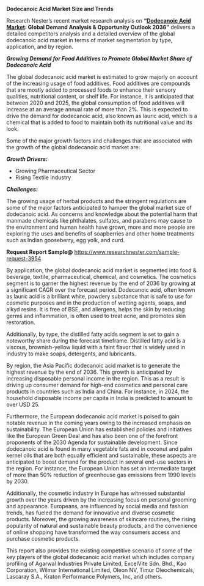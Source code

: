 ﻿**Dodecanoic Acid Market Size and Trends**

Research Nester’s recent market research analysis on **“[Dodecanoic Acid Market](https://www.researchnester.com/reports/dodecanoic-acid-market/3954): Global Demand Analysis & Opportunity Outlook 2036”** delivers a detailed competitors analysis and a detailed overview of the global dodecanoic acid market in terms of market segmentation by type, application, and by region. 

***Growing Demand for Food Additives to Promote Global Market Share of Dodecanoic Acid***

The global dodecanoic acid market is estimated to grow majorly on account of the increasing usage of food additives. Food additives are compounds that are mostly added to processed foods to enhance their sensory qualities, nutritional content, or shelf life. For instance, it is anticipated that between 2020 and 2025, the global consumption of food additives will increase at an average annual rate of more than 2%. This is expected to drive the demand for dodecanoic acid, also known as lauric acid, which is a chemical that is added to food to maintain both its nutritional value and its look. 

Some of the major growth factors and challenges that are associated with the growth of the global dodecanoic acid market are:

***Growth Drivers:***

- Growing Pharmaceutical Sector
- Rising Textile Industry

***Challenges:***

The growing usage of herbal products and the stringent regulations are some of the major factors anticipated to hamper the global market size of dodecanoic acid. As concerns and knowledge about the potential harm that manmade chemicals like phthalates, sulfates, and parabens may cause to the environment and human health have grown, more and more people are exploring the uses and benefits of soapberries and other home treatments such as Indian gooseberry, egg yolk, and curd.

**Request Report Sample@** https://www.researchnester.com/sample-request-3954

By application, the global dodecanoic acid market is segmented into food & beverage, textile, pharmaceutical, chemical, and cosmetics. The cosmetics segment is to garner the highest revenue by the end of 2036 by growing at a significant CAGR over the forecast period.  Dodecanoic acid, often known as lauric acid is a brilliant white, powdery substance that is safe to use for cosmetic purposes and in the production of wetting agents, soaps, and alkyd resins. It is free of BSE, and allergens, helps the skin by reducing germs and inflammation, is often used to treat acne, and promotes skin restoration.

Additionally, by type, the distilled fatty acids segment is set to gain a noteworthy share during the forecast timeframe. Distilled fatty acid is a viscous, brownish-yellow liquid with a faint flavor that is widely used in industry to make soaps, detergents, and lubricants.

By region, the Asia Pacific dodecanoic acid market is to generate the highest revenue by the end of 2036. This growth is anticipated by increasing disposable personal income in the region. This as a result is driving up consumer demand for high-end cosmetics and personal care products in countries such as India and China. For instance, in 2024, the household disposable income per capita in India is predicted to amount to over USD 25.

Furthermore, the European dodecanoic acid market is poised to gain notable revenue in the coming years owing to the increased emphasis on sustainability. The European Union has established policies and initiatives like the European Green Deal and has also been one of the forefront proponents of the 2030 Agenda for sustainable development. Since dodecanoic acid is found in many vegetable fats and in coconut and palm kernel oils that are both equally efficient and sustainable, these aspects are anticipated to boost demand for the product in several end-use sectors in the region. For instance, the European Union has set an intermediate target of more than 50% reduction of greenhouse gas emissions from 1990 levels by 2030.

Additionally, the cosmetic industry in Europe has witnessed substantial growth over the years driven by the increasing focus on personal grooming and appearance. Europeans, are influenced by social media and fashion trends, has fueled the demand for innovative and diverse cosmetic products. Moreover, the growing awareness of skincare routines, the rising popularity of natural and sustainable beauty products, and the convenience of online shopping have transformed the way consumers access and purchase cosmetic products. 

This report also provides the existing competitive scenario of some of the key players of the global dodecanoic acid market which includes company profiling of Agarwal Industries Private Limited, ExcelVite Sdn. Bhd., Kao Corporation, Wilmar International Limited, Oleon NV, Timur Oleochemicals, Lascaray S.A., Kraton Performance Polymers, Inc, and others. 
